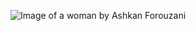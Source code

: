 ![Image of a woman by Ashkan Forouzani](https://user-images.githubusercontent.com/83391031/117253890-0afa8280-ae48-11eb-86e0-ae6d5c296f4b.jpg)
